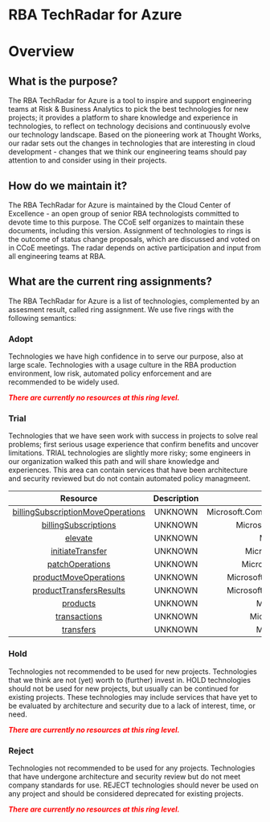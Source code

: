 
RBA TechRadar for Azure
=======================

# Overview

## What is the purpose?


The RBA TechRadar for Azure is a tool to inspire and support engineering teams at Risk & Business Analytics to pick the best technologies for new projects; it provides a platform to share knowledge and experience in technologies, to reflect on technology decisions and continuously evolve our technology landscape.  Based on the pioneering work at Thought Works, our radar sets out the changes in technologies that are interesting in cloud development - changes that we think our engineering teams should pay attention to and consider using in their projects.
## How do we maintain it?


The RBA TechRadar for Azure is maintained by the Cloud Center of Excellence - an open group of senior RBA technologists committed to devote time to this purpose.  The CCoE self organizes to maintain these documents, including this version.  Assignment of technologies to rings is the outcome of status change proposals, which are discussed and voted on in CCoE meetings.  The radar depends on active participation and input from all engineering teams at RBA.
## What are the current ring assignments?


The RBA TechRadar for Azure is a list of technologies, complemented by an assesment result, called ring assignment.  We use five rings with the following semantics:
### Adopt


Technologies we have high confidence in to serve our purpose, also at large scale.  Technologies with a usage culture in the RBA production environment, low risk, automated policy enforcement and are recommended to be widely used.  
  
***<font color="red"> There are currently no resources at this ring level. </font>***
### Trial


Technologies that we have seen work with success in projects to solve real problems;  first serious usage experience that confirm benefits and uncover limitations.  TRIAL technologies are slightly more risky; some engineers in our organization walked this path and will share knowledge and experiences.  This area can contain services that have been architecture and security reviewed but do not contain automated policy managmeent.  

|Resource|Description|Path|Status|
| :---: | :---: | :---: | :---: |
|[billingSubscriptionMoveOperations](https://github.com/openrba/python-azure-techradar/tree/master/Microsoft.Compute/billingAccounts/invoiceSections/billingSubscriptionMoveOperations)|UNKNOWN|Microsoft.Compute/billingAccounts/invoiceSections/billingSubscriptionMoveOperations|TRIAL|
|[billingSubscriptions](https://github.com/openrba/python-azure-techradar/tree/master/Microsoft.Compute/billingAccounts/invoiceSections/billingSubscriptions)|UNKNOWN|Microsoft.Compute/billingAccounts/invoiceSections/billingSubscriptions|TRIAL|
|[elevate](https://github.com/openrba/python-azure-techradar/tree/master/Microsoft.Compute/billingAccounts/invoiceSections/elevate)|UNKNOWN|Microsoft.Compute/billingAccounts/invoiceSections/elevate|TRIAL|
|[initiateTransfer](https://github.com/openrba/python-azure-techradar/tree/master/Microsoft.Compute/billingAccounts/invoiceSections/initiateTransfer)|UNKNOWN|Microsoft.Compute/billingAccounts/invoiceSections/initiateTransfer|TRIAL|
|[patchOperations](https://github.com/openrba/python-azure-techradar/tree/master/Microsoft.Compute/billingAccounts/invoiceSections/patchOperations)|UNKNOWN|Microsoft.Compute/billingAccounts/invoiceSections/patchOperations|TRIAL|
|[productMoveOperations](https://github.com/openrba/python-azure-techradar/tree/master/Microsoft.Compute/billingAccounts/invoiceSections/productMoveOperations)|UNKNOWN|Microsoft.Compute/billingAccounts/invoiceSections/productMoveOperations|TRIAL|
|[productTransfersResults](https://github.com/openrba/python-azure-techradar/tree/master/Microsoft.Compute/billingAccounts/invoiceSections/productTransfersResults)|UNKNOWN|Microsoft.Compute/billingAccounts/invoiceSections/productTransfersResults|TRIAL|
|[products](https://github.com/openrba/python-azure-techradar/tree/master/Microsoft.Compute/billingAccounts/invoiceSections/products)|UNKNOWN|Microsoft.Compute/billingAccounts/invoiceSections/products|TRIAL|
|[transactions](https://github.com/openrba/python-azure-techradar/tree/master/Microsoft.Compute/billingAccounts/invoiceSections/transactions)|UNKNOWN|Microsoft.Compute/billingAccounts/invoiceSections/transactions|TRIAL|
|[transfers](https://github.com/openrba/python-azure-techradar/tree/master/Microsoft.Compute/billingAccounts/invoiceSections/transfers)|UNKNOWN|Microsoft.Compute/billingAccounts/invoiceSections/transfers|TRIAL|

### Hold


Technologies not recommended to be used for new projects. Technologies that we think are not (yet) worth to (further) invest in.  HOLD technologies should not be used for new projects, but usually can be continued for existing projects.  These technologies may include services that have yet to be evaluated by architecture and security due to a lack of interest, time, or need.  
  
***<font color="red"> There are currently no resources at this ring level. </font>***
### Reject


Technologies not recommended to be used for any projects. Technologies that have undergone architecture and security review but do not meet company standards for use.  REJECT technologies should never be used on any project and should be considered deprecated for existing projects.  
  
***<font color="red"> There are currently no resources at this ring level. </font>***
